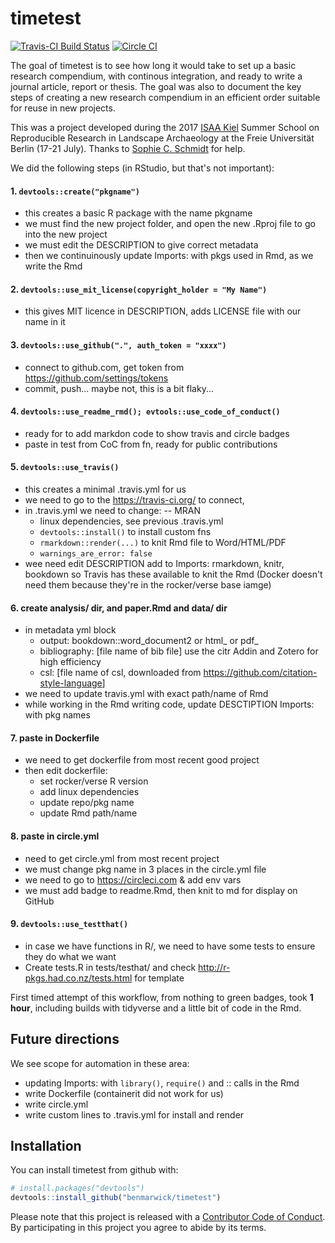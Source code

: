 
<!-- README.md is generated from README.Rmd. Please edit that file -->
timetest
========

[![Travis-CI Build Status](https://travis-ci.org/benmarwick/timetest.svg?branch=master)](https://travis-ci.org/benmarwick/timetest) [![Circle CI](https://circleci.com/gh/benmarwick/timetest.svg?style=shield&circle-token=:circle-token)](https://circleci.com/gh/benmarwick/timetest)

The goal of timetest is to see how long it would take to set up a basic research compendium, with continous integration, and ready to write a journal article, report or thesis. The goal was also to document the key steps of creating a new research compendium in an efficient order suitable for reuse in new projects.

This was a project developed during the 2017 [ISAA Kiel](https://isaakiel.github.io/) Summer School on Reproducible Research in Landscape Archaeology at the Freie Universität Berlin (17-21 July). Thanks to [Sophie C. Schmidt](https://github.com/SCSchmidt) for help.

We did the following steps (in RStudio, but that's not important):

#### 1. `devtools::create("pkgname")`

-   this creates a basic R package with the name pkgname
-   we must find the new project folder, and open the new .Rproj file to go into the new project
-   we must edit the DESCRIPTION to give correct metadata
-   then we continuinously update Imports: with pkgs used in Rmd, as we write the Rmd

#### 2. `devtools::use_mit_license(copyright_holder = "My Name")`

-   this gives MIT licence in DESCRIPTION, adds LICENSE file with our name in it

#### 3. `devtools::use_github(".", auth_token = "xxxx")`

-   connect to github.com, get token from <https://github.com/settings/tokens>
-   commit, push... maybe not, this is a bit flaky...

#### 4. `devtools::use_readme_rmd(); evtools::use_code_of_conduct()`

-   ready for to add markdon code to show travis and circle badges
-   paste in test from CoC from fn, ready for public contributions

#### 5. `devtools::use_travis()`

-   this creates a minimal .travis.yml for us
-   we need to go to the <https://travis-ci.org/> to connect,
-   in .travis.yml we need to change: -- MRAN
    -   linux dependencies, see previous .travis.yml
    -   `devtools::install()` to install custom fns
    -   `rmarkdown::render(...)` to knit Rmd file to Word/HTML/PDF
    -   `warnings_are_error: false`
-   wee need edit DESCRIPTION add to Imports: rmarkdown, knitr, bookdown so Travis has these available to knit the Rmd (Docker doesn't need them because they're in the rocker/verse base iamge)

#### 6. create analysis/ dir, and paper.Rmd and data/ dir

-   in metadata yml block
    -   output: bookdown::word\_document2 or html\_ or pdf\_
    -   bibliography: \[file name of bib file\] use the citr Addin and Zotero for high efficiency
    -   csl: \[file name of csl, downloaded from <https://github.com/citation-style-language>\]
-   we need to update travis.yml with exact path/name of Rmd
-   while working in the Rmd writing code, update DESCTIPTION Imports: with pkg names

#### 7. paste in Dockerfile

-   we need to get dockerfile from most recent good project
-   then edit dockerfile:
    -   set rocker/verse R version
    -   add linux dependencies
    -   update repo/pkg name
    -   update Rmd path/name

#### 8. paste in circle.yml

-   need to get circle.yml from most recent project
-   we must change pkg name in 3 places in the circle.yml file
-   we need to go to <https://circleci.com> & add env vars
-   we must add badge to readme.Rmd, then knit to md for display on GitHub

#### 9. `devtools::use_testthat()`

-   in case we have functions in R/, we need to have some tests to ensure they do what we want
-   Create tests.R in tests/testhat/ and check <http://r-pkgs.had.co.nz/tests.html> for template

First timed attempt of this workflow, from nothing to green badges, took **1 hour**, including builds with tidyverse and a little bit of code in the Rmd.

Future directions
-----------------

We see scope for automation in these area:

-   updating Imports: with `library()`, `require()` and :: calls in the Rmd
-   write Dockerfile (containerit did not work for us)
-   write circle.yml
-   write custom lines to .travis.yml for install and render

Installation
------------

You can install timetest from github with:

``` r
# install.packages("devtools")
devtools::install_github("benmarwick/timetest")
```

Please note that this project is released with a [Contributor Code of Conduct](CONDUCT.md). By participating in this project you agree to abide by its terms.
